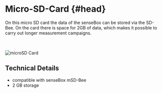 # Micro-SD-Card {#head}

<div class="description">On this micro SD card the data of the senseBox can be stored via the SD-Bee. On the card there is space for 2GB of data, which makes it possible to carry out longer measurement campaigns.</div>
<div class="line">
    <br>
    <br>
</div>


![microSD Card](../../../../pictures/micro-sd-card.png)

## Technical Details
   * compatible with senseBox mSD-Bee
   * 2 GB storage


